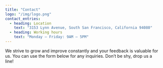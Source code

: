 ```yaml
---
title: "Contact"
logo: "/img/logo.png"
contact_entries:
  - heading: Location
    text: "3153 Lynn Avenue, South San Francisco, California 94080"
  - heading: Working hours
    text: "Monday – Friday: 9AM – 5PM"
---
```


We strive to grow and improve constantly and your feedback
is valuable for us.
You can use the form below for any inquiries. 
Don’t be shy, drop us a line!
